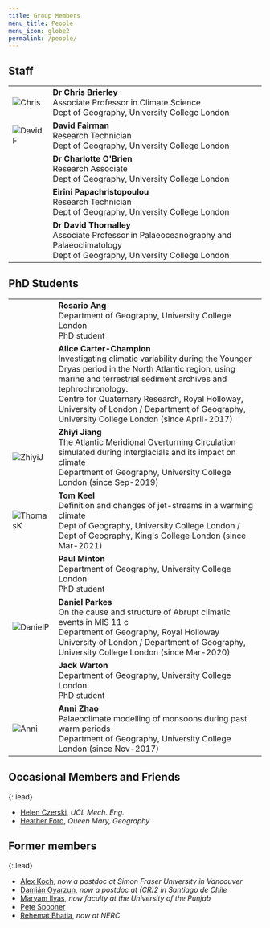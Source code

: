 ```yaml
---
title: Group Members
menu_title: People
menu_icon: globe2
permalink: /people/
---
```


## Staff

<table class="team-list">
    <tr>
        <td>
            <img alt="Chris" src="{% link assets/team/Chris.jpg %}">
        </td>
        <td>
            <strong>Dr Chris Brierley</strong>
            <span class="profile-links">
                <a title="Profile &amp; contact" href="https://www.geog.ucl.ac.uk/people/academic-staff/academic-staff/chris-brierley"><i class="bi bi-person-lines-fill"></i></a>
                <a title="Website" href="https://www.past2future.org/"><i class="bi bi-globe2"></i></a>
                <a title="GitHub" href="https://github.com/chrisbrierley/"><i class="bi bi-github"></i></a>
                <a title="Twitter" href="https://twitter.com/cmbrierley"><i class="bi bi-twitter"></i></a>
            </span>
            <br>Associate Professor in Climate Science 
            <br>Dept of Geography, University College London
        </td>
    </tr>
    <tr>
        <td>
            <img alt="DavidF" src="https://avatars.githubusercontent.com/u/0?s=120&v=4">
        </td>
        <td>
            <strong>David Fairman</strong>
            <span class="profile-links">
                <a title="Profile &amp; contact" href="https://www.geog.ucl.ac.uk/people/professional-services-staff/professional-services-staff/david-fairman"><i class="bi bi-person-lines-fill"></i></a>
            </span>
            <br>Research Technician
            <br>Dept of Geography, University College London
        </td>
    </tr>
    <tr>
        <td>
            <img alt="" src="https://avatars.githubusercontent.com/u/0?s=120&v=4">
        </td>
        <td>
            <strong>Dr Charlotte O'Brien</strong>
            <span class="profile-links">
                <a title="Profile &amp; contact" href="https://www.geog.ucl.ac.uk/people/research-staff/charlotte-obrien"><i class="bi bi-person-lines-fill"></i></a>
                <a title="Twitter" href="https://twitter.com/charlyob"><i class="bi bi-twitter"></i></a>
            </span>
            <br>Research Associate
            <br>Dept of Geography, University College London
        </td>
    </tr>
    <tr>
        <td>
            <img alt="" src="https://avatars.githubusercontent.com/u/0?s=120&v=4">
        </td>
        <td>
            <strong>Eirini Papachristopoulou</strong>
            <span class="profile-links">
                <a title="Profile &amp; contact" href="https://www.geog.ucl.ac.uk/people/professional-services-staff/professional-services-staff/eirini-papachristopoulou"><i class="bi bi-person-lines-fill"></i></a>
            </span>
            <br>Research Technician
            <br>Dept of Geography, University College London
        </td>
    </tr>
    <tr>
        <td>
            <img alt="" src="https://avatars.githubusercontent.com/u/0?s=120&v=4">
        </td>
        <td>
            <strong>Dr David Thornalley</strong>
            <span class="profile-links">
                <a title="Profile &amp; contact" href="https://www.geog.ucl.ac.uk/people/academic-staff/academic-staff/david-thornalley"><i class="bi bi-person-lines-fill"></i></a>
            </span>
            <br>Associate Professor in Palaeoceanography and Palaeoclimatology
            <br>Dept of Geography, University College London
        </td>
    </tr>
</table>

## PhD Students

<table class="team-list">
    <tr>
        <td>
            <img alt="" src="https://avatars.githubusercontent.com/u/0?s=120&v=4">
        </td>
        <td>
            <strong>Rosario Ang</strong>
            <span class="profile-links">
                <!-- <a title="Profile &amp; contact" href="https://london-nerc-dtp.org/profile/whartonj/"><i class="bi bi-person-lines-fill"></i></a> -->
                <!-- <a title="GitHub" href="https://github.com/thomasjkeel/"><i class="bi bi-github"></i></a> -->
                <!-- <a title="Twitter" href="https://twitter.com/keel_thomas"><i class="bi bi-twitter"></i></a> -->
            </span>
            <br>Department of Geography, University College London
            <br>PhD student
        </td>
    </tr>
    <tr>
        <td>
            <img alt="" src="{% link assets/team/AliceCC.jpg %}">
        </td>
        <td>
            <strong>Alice Carter-Champion</strong>
            <span class="profile-links">
                <a title="Profile &amp; contact" href="https://london-nerc-dtp.org/profile/carterchampiona/"><i class="bi bi-person-lines-fill"></i></a>
                <a title="Twitter" href="https://twitter.com/ACarter_Champs"><i class="bi bi-twitter"></i></a>
                <a title="Email" href="mailto:Alice.Carter-Champion.16@ucl.ac.uk"><i class="bi bi-envelope"></i></a>
            </span>
            <br> Investigating climatic variability during the Younger Dryas period in the North Atlantic region, using marine and terrestrial sediment archives and tephrochronology.
            <br> Centre for Quaternary Research, Royal Holloway, University of London / Department of Geography, University College London (since April-2017)  
        </td>
    </tr>
    <tr>
        <td>
            <img alt="ZhiyiJ" src="{% link assets/team/Zhiyi.jpg %}">
        </td>
        <td>
            <strong>Zhiyi Jiang</strong>
            <span class="profile-links">
                <a title="Profile &amp; contact" href="https://www.geog.ucl.ac.uk/people/research-students/zhiyi-jiang/"><i class="bi bi-person-lines-fill"></i></a>
                <a title="Email" href="mailto:z.jiang.17@ucl.ac.uk"><i class="bi bi-envelope"></i></a>
            </span>
            <br>The Atlantic Meridional Overturning Circulation simulated during interglacials and its impact on climate
            <br>Department of Geography, University College London (since Sep-2019)
        </td>
    </tr>
    <tr>
        <td>
            <img alt="ThomasK" src="{% link assets/team/ThomasK.jpg %}">
        </td>
        <td>
            <strong>Tom Keel</strong>
            <span class="profile-links">
                <a title="Profile &amp; contact" href="https://london-nerc-dtp.org/profile/keelt/"><i class="bi bi-person-lines-fill"></i></a>
                <a title="GitHub" href="https://github.com/thomasjkeel/"><i class="bi bi-github"></i></a>
                <a title="Twitter" href="https://twitter.com/keel_thomas"><i class="bi bi-twitter"></i></a>
                <a title="Email" href="mailto:thomas.keel.18@ucl.ac.uk"><i class="bi bi-envelope"></i></a>
            </span>
            <br>Definition and changes of jet-streams in a warming climate 
            <br>Dept of Geography, University College London / Dept of Geography, King's College London (since Mar-2021)
        </td>
    </tr>
    <tr>
        <td>
            <img alt="" src="https://avatars.githubusercontent.com/u/0?s=120&v=4">
        </td>
        <td>
            <strong>Paul Minton</strong>
            <span class="profile-links">
                <!-- <a title="Profile &amp; contact" href="https://london-nerc-dtp.org/profile/keelt/"><i class="bi bi-person-lines-fill"></i></a>
                <a title="GitHub" href="https://github.com/thomasjkeel/"><i class="bi bi-github"></i></a>
                <a title="Twitter" href="https://twitter.com/keel_thomas"><i class="bi bi-twitter"></i></a> -->
            </span>
            <br>Department of Geography, University College London
            <br>PhD student
        </td>
    </tr>
    <tr>
        <td>
            <img alt="DanielP" src="{% link assets/team/DanielP.jpg %}">
        </td>
        <td>
            <strong>Daniel Parkes</strong>
            <span class="profile-links">
                <a title="Profile &amp; contact" href="https://london-nerc-dtp.org/profile/parkesd/"><i class="bi bi-person-lines-fill"></i></a>
                <a title="Twitter" href="https://twitter.com/Quat_dan"><i class="bi bi-twitter"></i></a>
                <a title="Email" href="mailto:daniel.parkes@rhul.ac.uk"><i class="bi bi-envelope"></i></a>
            </span>
            <br>On the cause and structure of Abrupt climatic events in MIS 11 c
            <br>Department of Geography, Royal Holloway University of London / Department of Geography, University College London (since Mar-2020)
        </td>
    </tr>
    <tr>
        <td>
            <img alt="" src="https://avatars.githubusercontent.com/u/0?s=120&v=4">
        </td>
        <td>
            <strong>Jack Warton</strong>
            <span class="profile-links">
                <a title="Profile &amp; contact" href="https://london-nerc-dtp.org/profile/whartonj/"><i class="bi bi-person-lines-fill"></i></a>
                <!-- <a title="GitHub" href="https://github.com/thomasjkeel/"><i class="bi bi-github"></i></a> -->
                <!-- <a title="Twitter" href="https://twitter.com/keel_thomas"><i class="bi bi-twitter"></i></a> -->
            </span>
            <br>Department of Geography, University College London
            <br>PhD student
        </td>
    </tr>
    <tr>
        <td>
            <img alt="Anni" src="{% link assets/team/Anni.jpg %}">
        </td>
        <td>
            <strong>Anni Zhao</strong>
            <span class="profile-links">
                <a title="Profile &amp; contact" href="https://www.geog.ucl.ac.uk/people/research-students/anni-zhao"><i class="bi bi-person-lines-fill"></i></a>
                <a title="GitHub" href="https://github.com/annizhao1994/"><i class="bi bi-github"></i></a>
            </span>
            <br>Palaeoclimate modelling of monsoons during past warm periods 
            <br>Department of Geography, University College London (since Nov-2017)
        </td>
    </tr>
</table>

## Occasional Members and Friends

{:.lead}
- [Helen Czerski](https://mecheng.ucl.ac.uk/people/profile/dr-helen-czerski/), _UCL Mech. Eng._
- [Heather Ford](https://www.qmul.ac.uk/geog/staff/fordh.html), _Queen Mary, Geography_

## Former members 

{:.lead}
- [Alex Koch](https://uk.linkedin.com/in/alexander-koch-24455755), _now a postdoc at Simon Fraser University in Vancouver_  
- [Damián Oyarzun](https://www.cr2.cl/eng/postdoctoral-researchers/#1529607354758-d633e1e8-8c1e), _now a postdoc at (CR)2 in Santiago de Chile_ 
- [Maryam Ilyas](http://pu.edu.pk/faculty/description/559/Dr-Maryam-Ilyas.html), _now faculty at the University of the Punjab_
- [Pete Spooner](https://scholar.google.co.uk/citations?user=1LeVRXcAAAAJ)
- [Rehemat Bhatia](https://uk.linkedin.com/in/rehemat-bhatia-76bb7352), _now at NERC_
